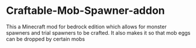 # Craftable-Mob-Spawner-addon
This a Minecraft mod for bedrock edition which allows for monster spawners and trial spawners to be crafted. It also makes it so that mob eggs can be dropped by certain mobs
